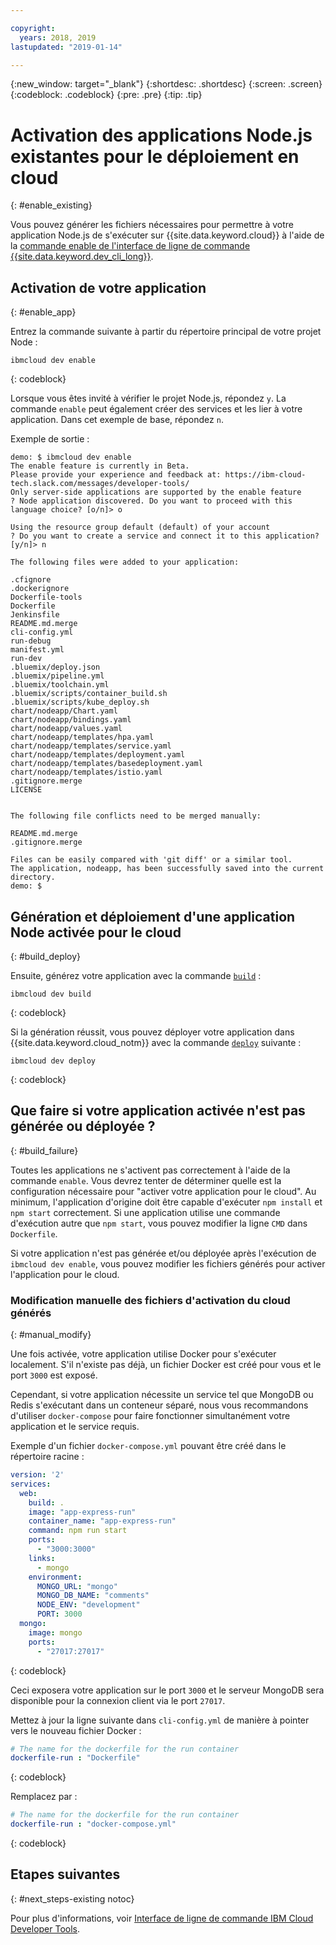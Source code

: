 ```yaml
---

copyright:
  years: 2018, 2019
lastupdated: "2019-01-14"

---
```


{:new_window: target="_blank"}
{:shortdesc: .shortdesc}
{:screen: .screen}
{:codeblock: .codeblock}
{:pre: .pre}
{:tip: .tip}

# Activation des applications Node.js existantes pour le déploiement en cloud
{: #enable_existing}

Vous pouvez générer les fichiers nécessaires pour permettre à votre application Node.js de s'exécuter sur {{site.data.keyword.cloud}} à l'aide de la [commande enable de l'interface de ligne de commande {{site.data.keyword.dev_cli_long}}](/docs/cli/idt/commands.html#enable).

## Activation de votre application
{: #enable_app}

Entrez la commande suivante à partir du répertoire principal de votre projet Node :
```
ibmcloud dev enable
```
{: codeblock}

Lorsque vous êtes invité à vérifier le projet Node.js, répondez `y`. La commande `enable` peut également créer des services et les lier à votre application. Dans cet exemple de base, répondez `n`.

Exemple de sortie :
```
demo: $ ibmcloud dev enable
The enable feature is currently in Beta.
Please provide your experience and feedback at: https://ibm-cloud-tech.slack.com/messages/developer-tools/
Only server-side applications are supported by the enable feature
? Node application discovered. Do you want to proceed with this language choice? [o/n]> o

Using the resource group default (default) of your account
? Do you want to create a service and connect it to this application? [y/n]> n
                                    
The following files were added to your application:

.cfignore
.dockerignore
Dockerfile-tools
Dockerfile
Jenkinsfile
README.md.merge
cli-config.yml
run-debug
manifest.yml
run-dev
.bluemix/deploy.json
.bluemix/pipeline.yml
.bluemix/toolchain.yml
.bluemix/scripts/container_build.sh
.bluemix/scripts/kube_deploy.sh
chart/nodeapp/Chart.yaml
chart/nodeapp/bindings.yaml
chart/nodeapp/values.yaml
chart/nodeapp/templates/hpa.yaml
chart/nodeapp/templates/service.yaml
chart/nodeapp/templates/deployment.yaml
chart/nodeapp/templates/basedeployment.yaml
chart/nodeapp/templates/istio.yaml
.gitignore.merge
LICENSE


The following file conflicts need to be merged manually:

README.md.merge
.gitignore.merge

Files can be easily compared with 'git diff' or a similar tool.
The application, nodeapp, has been successfully saved into the current directory.
demo: $
```

## Génération et déploiement d'une application Node activée pour le cloud
{: #build_deploy}

Ensuite, générez votre application avec la commande [`build`](/docs/cli/idt/commands.html#build) :
```
ibmcloud dev build
```
{: codeblock}

Si la génération réussit, vous pouvez déployer votre application dans {{site.data.keyword.cloud_notm}} avec la commande [`deploy`](/docs/cli/idt/commands.html#deploy) suivante :
```
ibmcloud dev deploy
```
{: codeblock}

## Que faire si votre application activée n'est pas générée ou déployée ?
{: #build_failure}

Toutes les applications ne s'activent pas correctement à l'aide de la commande `enable`. Vous devrez tenter de déterminer quelle est la configuration nécessaire pour "activer votre application pour le cloud". Au minimum, l'application d'origine doit être capable d'exécuter `npm install` et `npm start` correctement. Si une application utilise une commande d'exécution autre que `npm start`, vous pouvez modifier la ligne `CMD` dans `Dockerfile`.

Si votre application n'est pas générée et/ou déployée après l'exécution de `ibmcloud dev enable`, vous pouvez modifier les fichiers générés pour activer l'application pour le cloud.

### Modification manuelle des fichiers d'activation du cloud générés
{: #manual_modify}

Une fois activée, votre application utilise Docker pour s'exécuter localement. S'il n'existe pas déjà, un fichier Docker est créé pour vous et le port `3000` est exposé.

Cependant, si votre application nécessite un service tel que MongoDB ou Redis s'exécutant dans un conteneur séparé, nous vous recommandons d'utiliser `docker-compose` pour faire fonctionner simultanément votre application et le service requis.

Exemple d'un fichier `docker-compose.yml` pouvant être créé dans le répertoire racine :
```yaml
version: '2'
services:
  web:
    build: .
    image: "app-express-run"
    container_name: "app-express-run"
    command: npm run start
    ports:
      - "3000:3000"
    links:
      - mongo
    environment:
      MONGO_URL: "mongo"
      MONGO_DB_NAME: "comments"
      NODE_ENV: "development"
      PORT: 3000
  mongo:
    image: mongo
    ports:
      - "27017:27017" 
```
{: codeblock}

Ceci exposera votre application sur le port `3000` et le serveur MongoDB sera disponible pour la connexion client via le port `27017`.

Mettez à jour la ligne suivante dans `cli-config.yml` de manière à pointer vers le nouveau fichier Docker : 
```yaml
# The name for the dockerfile for the run container
dockerfile-run : "Dockerfile"
```
{: codeblock}

Remplacez par :
```yaml
# The name for the dockerfile for the run container
dockerfile-run : "docker-compose.yml"
```
{: codeblock}

## Etapes suivantes
{: #next_steps-existing notoc}

Pour plus d'informations, voir [Interface de ligne de commande IBM Cloud Developer Tools](/docs/cli/idt/commands.html#idt-cli).
